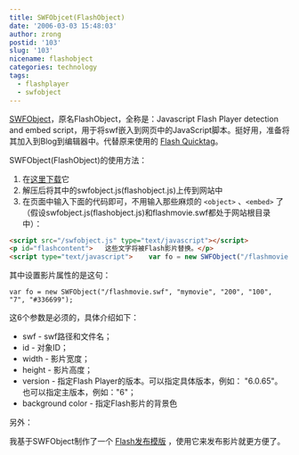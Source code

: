 ```yaml
---
title: SWFObjcet(FlashObject)
date: '2006-03-03 15:48:03'
author: zrong
postid: '103'
slug: '103'
nicename: flashobject
categories: technology
tags:
  - flashplayer
  - swfobject
---
```


[SWFObject](http://blog.deconcept.com/swfobject/)，原名FlashObject，全称是：Javascript Flash Player detection and embed script，用于将swf嵌入到网页中的JavaScript脚本。挺好用，准备将其加入到Blog到编辑器中。代替原来使用的 [Flash Quicktag](http://www.ssdesigninteractive.com/ssdesign/?p=82)。

SWFObject(FlashObject)的使用方法：<!--more-->

1.  在[这里下载](http://blog.deconcept.com/swfobject/swfobject1-4.zip)它
2.  解压后将其中的swfobject.js(flashobject.js)上传到网站中
3.  在页面中输入下面的代码即可，不用输入那些麻烦的 `<object>` 、`<embed>` 了（假设swfobject.js(flashobject.js)和flashmovie.swf都处于网站根目录中）：

``` html
<script src="/swfobject.js" type="text/javascript"></script>
<p id="flashcontent">   这些文字将被Flash影片替换。</p>
<script type="text/javascript">    var fo = new SWFObject("/flashmovie.swf", "mymovie", "200", "100", "7", "#336699");    fo.write("flashcontent"); </script>
```

其中设置影片属性的是这句：

``` {lang="javascript"}
var fo = new SWFObject("/flashmovie.swf", "mymovie", "200", "100", "7", "#336699");
```

这6个参数是必须的，具体介绍如下：

-   swf - swf路径和文件名；
-   id - 对象ID；
-   width - 影片宽度；
-   height - 影片高度；
-   version - 指定Flash Player的版本。可以指定具体版本，例如：
    "6.0.65"。也可以指定主版本，例如："6"；
-   background color - 指定Flash影片的背景色

另外：

我基于SWFObject制作了一个 [Flash发布模版](http://blog.zengrong.net/post/185.html) ，使用它来发布影片就更方便了。

